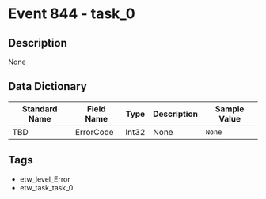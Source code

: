 # Event 844 - task_0

## Description
None

## Data Dictionary
|Standard Name|Field Name|Type|Description|Sample Value|
|---|---|---|---|---|
|TBD|ErrorCode|Int32|None|`None`|

## Tags
* etw_level_Error
* etw_task_task_0